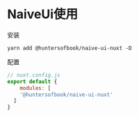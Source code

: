 NaiveUi使用
=================
安装

`yarn add @huntersofbook/naive-ui-nuxt -D`

配置

```js
// nuxt.config.js
export default {
    modules: [
    '@huntersofbook/naive-ui-nuxt'
  ]
}
```

